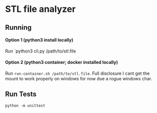 # STL file analyzer

## Running
#### Option 1 (python3 install locally)
Run `python3 cli.py /path/to/stl.file

#### Option 2 (python3 container; docker installed locally)
Run `run-container.sh /path/to/stl.file`. Full disclosure I cant get the mount to work
properly on windows for now due a rogue windows char.

## Run Tests
`python -m unittest`
